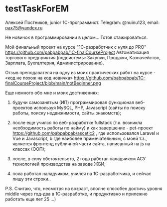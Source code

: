 # testTaskForEM
Алексей Постников, junior 1С-программист. Telegram: @nuinu123, email: pax75@yandex.ru


Не новичок в программировании в целом... Готов стажироваться.

Мой финальный проект на курсе "1С-разработчик с нуля до PRO"
https://github.com/pabpabpab/1C-finalCourseProject
Автоматизация торгового предприятия (подсистемы: Закупки, Продажи, Казначейство, Зарплата, Бухгалтерия, Администрирование).

Отзыв преподавателя на одну из моих практических работ на курсе - «код не похож на код новичка»
https://github.com/pabpabpab/1C-finalCourseProject/blob/main/notBeginner.png


Еще немного обо мне и моих достижениях:

1) будучи самозанятым (ИП) программировал функционал веб-проектов используя MySQL, PHP, Javascript (сайты по поиску работы, поиску недвижимости, сайты знакомств);

2) после еще учился по веб-разработке fullstack (т.к. возникла необходимость работы по найму) и как завершение - pet-проект https://github.com/pabpabpab/ascetic2 , где использовался Laravel и Vue и Javascript, b где наиболее примечательным, с моей т.з., является фронтенд публичной части сайта, написанный на js на классах (ООП);

3) поcле, в силу обстоятельств, 2 года работал наладчиком АСУ технологией производства на заводе ЖБИ;

4) пока работал наладчиком, учился на 1С-разработчика, и сейчас пишу эти строки..


P.S. Считаю, что, несмотря на возраст, вполне способен достичь уровня middle через год-два в 1С-разработке, и продуктивно и прилежно работать еще лет 25 ...)
